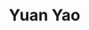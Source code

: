 ---
# Display name
title: Yuan Yao
tags: [soft, soft_prof]

# Name pronunciation (optional)
name_pronunciation: 

superuser: false
highlight_name: false

# If the homepage is not available, leave the field below empty
#  otherwise, provide url like '/authors/alice/' or 'https://www.example.com'
homepage: https://cs.nju.edu.cn/yuanyao/

# Role/position/tagline
role: <a href='https://www.nju.edu.cn'>Nanjing University&nbsp;&nbsp;School of Computer Science</a>

# Organizations/Affiliations to display in Biography block
organizations:
  - name: Institute of Computer Software
    url: https://ics.nju.edu.cn

# Social network links
# Need to use another icon? Simply download the SVG icon to your `assets/media/icons/` folder.
profiles:
  - icon: at-symbol
    url: 'mailto:y.yao@nju.edu.cn'
    label: E-mail Me
  - icon: custom/dblp
    url: https://dblp.org/pid/25/4120-1.html
  # - icon: brands/x
  #   url: https://twitter.com/GetResearchDev
  # - icon: brands/instagram
  #   url: https://www.instagram.com/
  # - icon: brands/github
  #   url: https://github.com/gcushen
  # - icon: brands/linkedin
  #   url: https://www.linkedin.com/
  # - icon: academicons/google-scholar
  #   url: https://scholar.google.com/
  # - icon: academicons/orcid
  #   url: https://orcid.org/
---